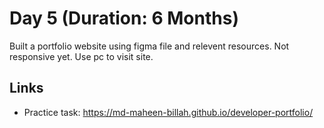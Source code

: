 # Day 5 (Duration: 6 Months)
Built a portfolio website using figma file and relevent resources. Not responsive yet. Use pc to visit site.


## Links

 - Practice task: https://md-maheen-billah.github.io/developer-portfolio/
